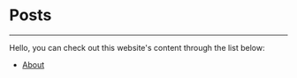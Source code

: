 # Posts
---
Hello, you can check out this website's content through the list below:

- [About](/link.md)
